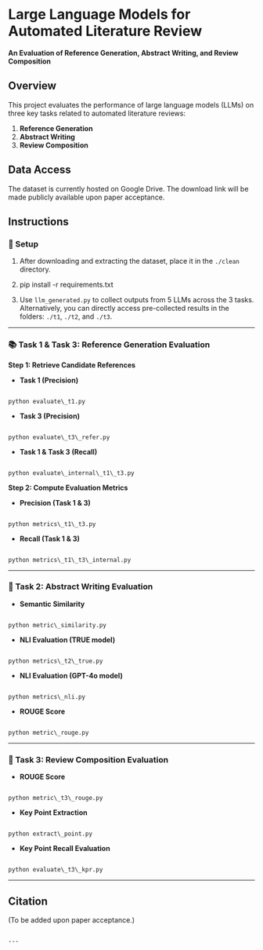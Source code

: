 # Large Language Models for Automated Literature Review  
**An Evaluation of Reference Generation, Abstract Writing, and Review Composition**

## Overview
This project evaluates the performance of large language models (LLMs) on three key tasks related to automated literature reviews:

1. **Reference Generation**  
2. **Abstract Writing**  
3. **Review Composition**

## Data Access
The dataset is currently hosted on Google Drive. The download link will be made publicly available upon paper acceptance.

## Instructions

### 🔧 Setup

1. After downloading and extracting the dataset, place it in the `./clean` directory.

2. pip install -r requirements.txt

3. Use `llm_generated.py` to collect outputs from 5 LLMs across the 3 tasks.  
   Alternatively, you can directly access pre-collected results in the folders: `./t1`, `./t2`, and `./t3`.

---

### 📚 Task 1 & Task 3: Reference Generation Evaluation

**Step 1: Retrieve Candidate References**

- **Task 1 (Precision)**  
```

python evaluate\_t1.py

```

- **Task 3 (Precision)**  
```

python evaluate\_t3\_refer.py

```

- **Task 1 & Task 3 (Recall)**  
```

python evaluate\_internal\_t1\_t3.py

```

**Step 2: Compute Evaluation Metrics**

- **Precision (Task 1 & 3)**  
```

python metrics\_t1\_t3.py

```

- **Recall (Task 1 & 3)**  
```

python metrics\_t1\_t3\_internal.py

```

---

### 📝 Task 2: Abstract Writing Evaluation

- **Semantic Similarity**  
```

python metric\_similarity.py

```

- **NLI Evaluation (TRUE model)**  
```

python metrics\_t2\_true.py

```

- **NLI Evaluation (GPT-4o model)**  
```

python metrics\_nli.py

```

- **ROUGE Score**  
```

python metric\_rouge.py

```

---

### 🧠 Task 3: Review Composition Evaluation

- **ROUGE Score**  
```

python metric\_t3\_rouge.py

```

- **Key Point Extraction**  
```

python extract\_point.py

```

- **Key Point Recall Evaluation**  
```

python evaluate\_t3\_kpr.py

```

---

## Citation  
(To be added upon paper acceptance.)
```

---


